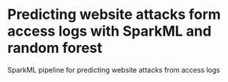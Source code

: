 # Predicting website attacks form access logs with SparkML and random forest

SparkML pipeline for predicting website attacks from access logs
